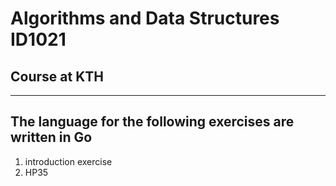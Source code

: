 # Algorithms and Data Structures ID1021
## Course at KTH
---
## The language for the following exercises are written in Go
1. introduction exercise 
2. HP35
